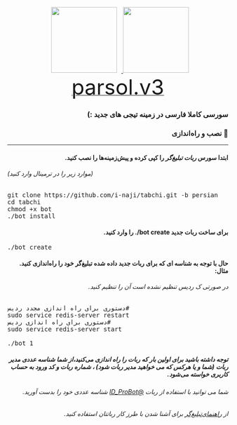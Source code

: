 <p 
    <div align="center">
    <a href="https://telegram.me/titanteams">
        <img src="http://upir.ir/951/guest/Untitled-7.png" hspace="10" width="150">
    </a>
    <a href="https://telegram.me/mohammadrezajiji">
        <img src="http://upir.ir/951/guest/Untitled-6.png" width="150">
    </a>
</div>
<a href="https://telegram.me/titanteams"><font size="100">parsol.v3</font></a>
<h3><p dir="rtl">سورسی کاملا فارسی در زمینه تیجی های جدید :)
<br>
<h3 align="right"> <strong> نصب و راه‌اندازی</strong> 🚀
</h3>
<hr>
<h4 dir="rtl">ابتدا سورس <em>ربات تبلیغ‌گر</em> را کپی کرده و پیش‌زمینه‌ها را نصب کنید.</h4>
<h6>(موارد زیر را در ترمینال وارد کنید)</h6>
<pre>
<span>git clone https://github.com/i-naji/tabchi.git -b persian</span>
<span>cd tabchi</span>
<span>chmod +x bot</span>
<span>./bot install</span>
</pre>
<h4 dir="rtl"> برای ساخت ربات جدید <strong>bot create/.</strong> را وارد کنید.
</h4>
<pre>
<span>./bot create</span>
</pre>
<h4 dir="rtl">حال با توجه به شناسه ای که برای ربات جدید داده شده تبلیغ‌گر خود را راه‌اندازی کنید.
<br>مثال:</h4>
<h6 dir="rtl">در صورتی ک ردیس تنظیم نشده است آن را تنظیم کنید.</h6>
<pre>
<span>دستوری برای راه اندازی مجدد ردیس#</span>
<span>sudo service redis-server restart</span>
<span>دستوری برای راه اندازی ردیس#</span>
<span>sudo service redis-server start</span>
<span></span>
<span>./bot 1</span>
</pre>
<h5 dir="rtl">توجه داشته باشید برای اولین بار که ربات را راه اندازی می‌کنید،از شما شناسه عددی مدیر ربات (شما و یا هرکس که می خواهید مدیر ربات شود) ، شماره ربات و کد ورود به حساب کاربری خواسته می‌شود.
<h6 dir="rtl"> شما می توانید با استفاده از ربات <a href="https://telegram.me/id_probot">@ID_ProBot</a> شناسه عددی خود را بدست آورید.</h6>
<h6 dir="rtl">از <a href="#help">راهنمای‌تبلیغ‌گر</a> برای آشنا شدن با طرز کار رباتتان استفاده کنید.</h6>
<br>
